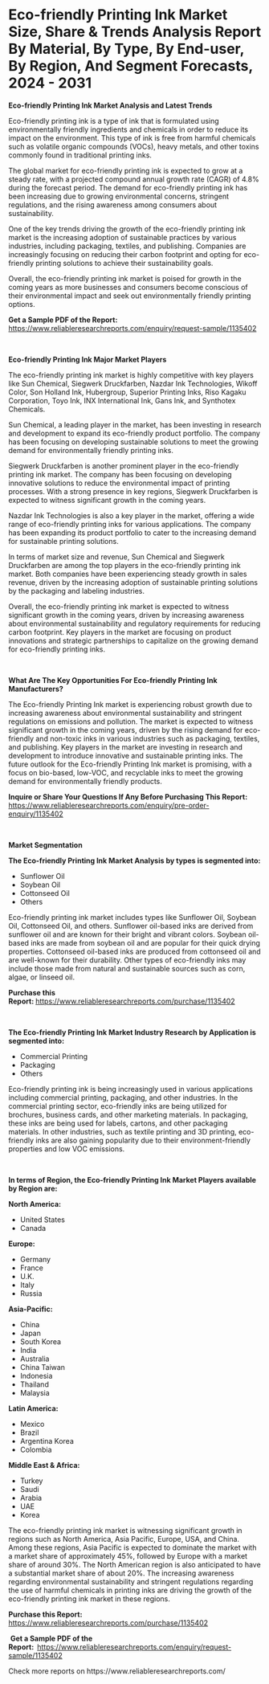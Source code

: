 <p><h1>Eco-friendly Printing Ink Market Size, Share & Trends Analysis Report By Material, By Type, By End-user, By Region, And Segment Forecasts, 2024 - 2031</h1></p><p><strong>Eco-friendly Printing Ink Market Analysis and Latest Trends</strong></p>
<p><p>Eco-friendly printing ink is a type of ink that is formulated using environmentally friendly ingredients and chemicals in order to reduce its impact on the environment. This type of ink is free from harmful chemicals such as volatile organic compounds (VOCs), heavy metals, and other toxins commonly found in traditional printing inks.</p><p>The global market for eco-friendly printing ink is expected to grow at a steady rate, with a projected compound annual growth rate (CAGR) of 4.8% during the forecast period. The demand for eco-friendly printing ink has been increasing due to growing environmental concerns, stringent regulations, and the rising awareness among consumers about sustainability.</p><p>One of the key trends driving the growth of the eco-friendly printing ink market is the increasing adoption of sustainable practices by various industries, including packaging, textiles, and publishing. Companies are increasingly focusing on reducing their carbon footprint and opting for eco-friendly printing solutions to achieve their sustainability goals.</p><p>Overall, the eco-friendly printing ink market is poised for growth in the coming years as more businesses and consumers become conscious of their environmental impact and seek out environmentally friendly printing options.</p></p>
<p><strong>Get a Sample PDF of the Report:&nbsp;</strong> <a href="https://www.reliableresearchreports.com/enquiry/request-sample/1135402">https://www.reliableresearchreports.com/enquiry/request-sample/1135402</a></p>
<p>&nbsp;</p>
<p><strong>Eco-friendly Printing Ink Major Market Players</strong></p>
<p><p>The eco-friendly printing ink market is highly competitive with key players like Sun Chemical, Siegwerk Druckfarben, Nazdar Ink Technologies, Wikoff Color, Son Holland Ink, Hubergroup, Superior Printing Inks, Riso Kagaku Corporation, Toyo Ink, INX International Ink, Gans Ink, and Synthotex Chemicals.</p><p>Sun Chemical, a leading player in the market, has been investing in research and development to expand its eco-friendly product portfolio. The company has been focusing on developing sustainable solutions to meet the growing demand for environmentally friendly printing inks.</p><p>Siegwerk Druckfarben is another prominent player in the eco-friendly printing ink market. The company has been focusing on developing innovative solutions to reduce the environmental impact of printing processes. With a strong presence in key regions, Siegwerk Druckfarben is expected to witness significant growth in the coming years.</p><p>Nazdar Ink Technologies is also a key player in the market, offering a wide range of eco-friendly printing inks for various applications. The company has been expanding its product portfolio to cater to the increasing demand for sustainable printing solutions.</p><p>In terms of market size and revenue, Sun Chemical and Siegwerk Druckfarben are among the top players in the eco-friendly printing ink market. Both companies have been experiencing steady growth in sales revenue, driven by the increasing adoption of sustainable printing solutions by the packaging and labeling industries.</p><p>Overall, the eco-friendly printing ink market is expected to witness significant growth in the coming years, driven by increasing awareness about environmental sustainability and regulatory requirements for reducing carbon footprint. Key players in the market are focusing on product innovations and strategic partnerships to capitalize on the growing demand for eco-friendly printing inks.</p></p>
<p>&nbsp;</p>
<p><strong>What Are The Key Opportunities For Eco-friendly Printing Ink Manufacturers?</strong></p>
<p><p>The Eco-friendly Printing Ink market is experiencing robust growth due to increasing awareness about environmental sustainability and stringent regulations on emissions and pollution. The market is expected to witness significant growth in the coming years, driven by the rising demand for eco-friendly and non-toxic inks in various industries such as packaging, textiles, and publishing. Key players in the market are investing in research and development to introduce innovative and sustainable printing inks. The future outlook for the Eco-friendly Printing Ink market is promising, with a focus on bio-based, low-VOC, and recyclable inks to meet the growing demand for environmentally friendly products.</p></p>
<p><strong>Inquire or Share Your Questions If Any Before Purchasing This Report:</strong> <a href="https://www.reliableresearchreports.com/enquiry/pre-order-enquiry/1135402">https://www.reliableresearchreports.com/enquiry/pre-order-enquiry/1135402</a></p>
<p>&nbsp;</p>
<p><strong>Market Segmentation</strong></p>
<p><strong>The Eco-friendly Printing Ink Market Analysis by types is segmented into:</strong></p>
<p><ul><li>Sunflower Oil</li><li>Soybean Oil</li><li>Cottonseed Oil</li><li>Others</li></ul></p>
<p><p>Eco-friendly printing ink market includes types like Sunflower Oil, Soybean Oil, Cottonseed Oil, and others. Sunflower oil-based inks are derived from sunflower oil and are known for their bright and vibrant colors. Soybean oil-based inks are made from soybean oil and are popular for their quick drying properties. Cottonseed oil-based inks are produced from cottonseed oil and are well-known for their durability. Other types of eco-friendly inks may include those made from natural and sustainable sources such as corn, algae, or linseed oil.</p></p>
<p><strong>Purchase this Report:&nbsp;</strong><a href="https://www.reliableresearchreports.com/purchase/1135402">https://www.reliableresearchreports.com/purchase/1135402</a></p>
<p>&nbsp;</p>
<p><strong>The Eco-friendly Printing Ink Market Industry Research by Application is segmented into:</strong></p>
<p><ul><li>Commercial Printing</li><li>Packaging</li><li>Others</li></ul></p>
<p><p>Eco-friendly printing ink is being increasingly used in various applications including commercial printing, packaging, and other industries. In the commercial printing sector, eco-friendly inks are being utilized for brochures, business cards, and other marketing materials. In packaging, these inks are being used for labels, cartons, and other packaging materials. In other industries, such as textile printing and 3D printing, eco-friendly inks are also gaining popularity due to their environment-friendly properties and low VOC emissions.</p></p>
<p>&nbsp;</p>
<p><strong>In terms of Region, the Eco-friendly Printing Ink Market Players available by Region are:</strong></p>
<p>
    <p> <strong> North America: </strong>
        <ul>
            <li>United States</li>
            <li>Canada</li>
        </ul>
        </p> 
    <p> <strong> Europe: </strong>
        <ul>
            <li>Germany</li>
            <li>France</li>
            <li>U.K.</li>
            <li>Italy</li>
            <li>Russia</li>
        </ul>
        </p> 
    <p> <strong> Asia-Pacific: </strong>
        <ul>
            <li>China</li>
            <li>Japan</li>
            <li>South Korea</li>
            <li>India</li>
            <li>Australia</li>
            <li>China Taiwan</li>
            <li>Indonesia</li>
            <li>Thailand</li>
            <li>Malaysia</li>
        </ul>
        </p> 
    <p> <strong> Latin America: </strong>
        <ul>
            <li>Mexico</li>
            <li>Brazil</li>
            <li>Argentina Korea</li>
            <li>Colombia</li>
        </ul>
        </p> 
    <p> <strong> Middle East & Africa: </strong>
        <ul>
            <li>Turkey</li>
            <li>Saudi</li>
            <li>Arabia</li>
            <li>UAE</li>
            <li>Korea</li>
        </ul>
    </p>
    </p>
<p><p>The eco-friendly printing ink market is witnessing significant growth in regions such as North America, Asia Pacific, Europe, USA, and China. Among these regions, Asia Pacific is expected to dominate the market with a market share of approximately 45%, followed by Europe with a market share of around 30%. The North American region is also anticipated to have a substantial market share of about 20%. The increasing awareness regarding environmental sustainability and stringent regulations regarding the use of harmful chemicals in printing inks are driving the growth of the eco-friendly printing ink market in these regions.</p></p>
<p><strong>Purchase this Report: </strong><a href="https://www.reliableresearchreports.com/purchase/1135402">https://www.reliableresearchreports.com/purchase/1135402</a></p>
<p>&nbsp;<strong>Get a Sample PDF of the Report:&nbsp;&nbsp;</strong><a href="https://www.reliableresearchreports.com/enquiry/request-sample/1135402">https://www.reliableresearchreports.com/enquiry/request-sample/1135402</a></p>
<p><strong></strong></p>
<p>Check more reports on https://www.reliableresearchreports.com/</p>